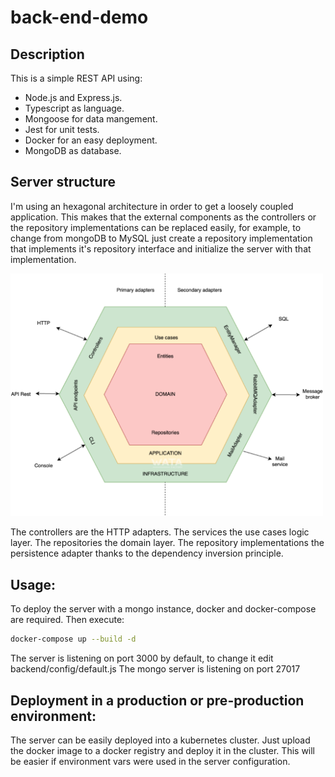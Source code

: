 # back-end-demo

## Description
This is a simple REST API using:
* Node.js and Express.js.
* Typescript as language.
* Mongoose for data mangement.
* Jest for unit tests.
* Docker for an easy deployment.
* MongoDB as database.

## Server structure
I'm using an hexagonal architecture in order to get a loosely coupled application. This makes that the external components as the controllers or the repository implementations can be replaced easily, for example, to change from mongoDB to MySQL just create a repository implementation that implements it's repository interface and initialize the server with that implementation. 

<img src="./doc/hexagonal.png" width="500">

The controllers are the HTTP adapters.
The services the use cases logic layer.
The repositories the domain layer.
The repository implementations the persistence adapter thanks to the dependency inversion principle.

## Usage:

To deploy the server with a mongo instance, docker and docker-compose are required. Then execute:
```bash
docker-compose up --build -d
```
The server is listening on port 3000 by default, to change it edit backend/config/default.js
The mongo server is listening on port 27017

## Deployment in a production or pre-production environment:
The server can be easily deployed into a kubernetes cluster. Just upload the docker image to a docker registry and deploy it in the cluster. This will be easier if environment vars were used in the server configuration.